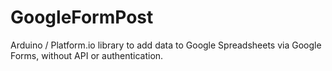# GoogleFormPost
Arduino / Platform.io library to add data to Google Spreadsheets via Google Forms, without API or authentication.
